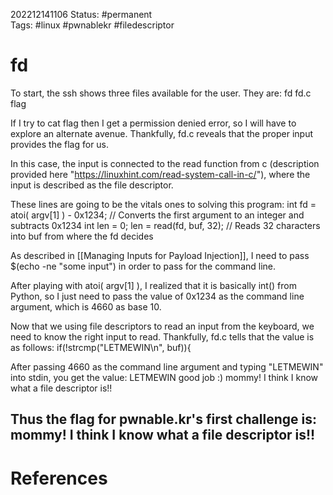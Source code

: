 202212141106
Status: #permanent  
Tags: #linux #pwnablekr #filedescriptor

# fd
To start, the ssh shows three files available for the user. They are:
	fd
	fd.c
	flag

If I try to cat flag then I get a permission denied error, so I will have to explore an alternate avenue. Thankfully, fd.c reveals that the proper input provides the flag for us. 

In this case, the input is connected to the read function from c (description provided here "https://linuxhint.com/read-system-call-in-c/"), where the input is described as the file descriptor.

These lines are going to be the vitals ones to solving this program:
	 int fd = atoi( argv[1] ) - 0x1234; // Converts the first argument to an integer and subtracts 0x1234
     int len = 0;
     len = read(fd, buf, 32); // Reads 32 characters into buf from where the fd decides

As described in [[Managing Inputs for Payload Injection]], I need to pass $(echo -ne "some input") in order to pass for the command line.

After playing with atoi( argv[1] ), I realized that it is basically int() from Python, so I just need to pass the value of 0x1234 as the command line argument, which is 4660 as base 10.

Now that we using file descriptors to read an input from the keyboard, we need to know the right input to read. Thankfully, fd.c tells that the value is as follows:
	if(!strcmp("LETMEWIN\n", buf)){

After passing 4660 as the command line argument and typing "LETMEWIN" into stdin, you get the value:
	LETMEWIN
	good job :)
	mommy! I think I know what a file descriptor is!!

Thus the flag for pwnable.kr's first challenge is:
	mommy! I think I know what a file descriptor is!!
---
# References
